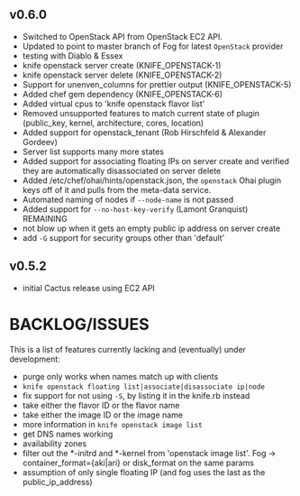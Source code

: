 ## v0.6.0
* Switched to OpenStack API from OpenStack EC2 API.
* Updated to point to master branch of Fog for latest `OpenStack` provider
* testing with Diablo & Essex
* knife openstack server create (KNIFE_OPENSTACK-1)
* knife openstack server delete (KNIFE_OPENSTACK-2)
* Support for unenven_columns for prettier output (KNIFE_OPENSTACK-5)
* Added chef gem dependency (KNIFE_OPENSTACK-6)
* Added virtual cpus to 'knife openstack flavor list'
* Removed unsupported features to match current state of plugin (public_key, kernel, architecture, cores, location)
* Added support for openstack_tenant (Rob Hirschfeld & Alexander Gordeev)
* Server list supports many more states
* Added support for associating floating IPs on server create and verified they are automatically disassociated on server delete
* Added /etc/chef/ohai/hints/openstack.json, the `openstack` Ohai plugin keys off of it and pulls from the meta-data service.
* Automated naming of nodes if `--node-name` is not passed
* Added support for `--no-host-key-verify` (Lamont Granquist)
REMAINING
* not blow up when it gets an empty public ip address on server create
* add `-G` support for security groups other than 'default'

## v0.5.2
* initial Cactus release using EC2 API

# BACKLOG/ISSUES #
This is a list of features currently lacking and (eventually) under development:

* purge only works when names match up with clients
* `knife openstack floating list|associate|disassociate ip|node`
* fix support for not using `-S`, by listing it in the knife.rb instead
* take either the flavor ID or the flavor name
* take either the image ID or the image name
* more information in `knife openstack image list`
* get DNS names working
* availability zones
* filter out the *-initrd and *-kernel from 'openstack image list'. Fog -> container_format={aki|ari} or disk_format on the same params
* assumption of only single floating IP (and fog uses the last as the public_ip_address)
